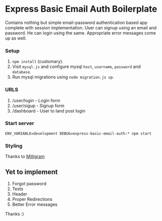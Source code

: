 # Express Basic Email Auth Boilerplate

Contains nothing but simple email-password authentication based app complete with session implementation. User can signup using an email and password. He can login using the same. Appropriate error messages come up as well.

### Setup
1. `npm install` (customary).
2. Visit `mysql.js` and configure mysql `host`, `username`, `password` and `database`.
3. Run mysql migrations using `node migration.js up`.

### URLS
1. /user/login - Login form
2. /user/sigup - Signup form
3. /dashboard - User to land post login

### Start server
`ENV_VARIABLE=development DEBUG=express-basic-email-auth:* npm start`

### Styling
Thanks to [Milligram](http://milligram.io/)

## Yet to implement
1. Forgot password
2. Tests
3. Header
4. Proper Redirections
5. Better Error messages

Thanks :)
